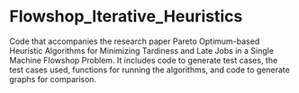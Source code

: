 # Flowshop_Iterative_Heuristics
Code that accompanies the research paper Pareto Optimum-based Heuristic Algorithms for Minimizing Tardiness and Late Jobs in a Single Machine Flowshop Problem. It includes code to generate test cases, the test cases used, functions for running the algorithms, and code to generate graphs for comparison.
